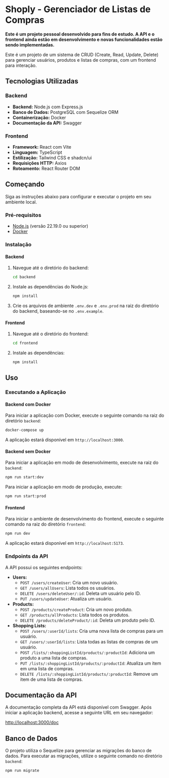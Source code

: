# Shoply - Gerenciador de Listas de Compras

**Este é um projeto pessoal desenvolvido para fins de estudo. A API e o frontend ainda estão em desenvolvimento e novas funcionalidades estão sendo implementadas.**

Este é um projeto de um sistema de CRUD (Create, Read, Update, Delete) para gerenciar usuários, produtos e listas de compras, com um frontend para interação.

## Tecnologias Utilizadas

### Backend
*   **Backend:** Node.js com Express.js
*   **Banco de Dados:** PostgreSQL com Sequelize ORM
*   **Containerização:** Docker
*   **Documentação da API:** Swagger

### Frontend
*   **Framework:** React com Vite
*   **Linguagem:** TypeScript
*   **Estilização:** Tailwind CSS e shadcn/ui
*   **Requisições HTTP:** Axios
*   **Roteamento:** React Router DOM

## Começando

Siga as instruções abaixo para configurar e executar o projeto em seu ambiente local.

### Pré-requisitos

*   [Node.js](https://nodejs.org/) (versão 22.19.0 ou superior)
*   [Docker](https://www.docker.com/get-started)

### Instalação

#### Backend

1.  Navegue até o diretório do backend:

    ```bash
    cd backend
    ```

2.  Instale as dependências do Node.js:

    ```bash
    npm install
    ```

3.  Crie os arquivos de ambiente `.env.dev` e `.env.prod` na raiz do diretório do backend, baseando-se no `.env.example`.

#### Frontend

1.  Navegue até o diretório do frontend:

    ```bash
    cd frontend
    ```

2.  Instale as dependências:

    ```bash
    npm install
    ```

## Uso

### Executando a Aplicação

#### Backend com Docker

Para iniciar a aplicação com Docker, execute o seguinte comando na raiz do diretório `backend`:

```bash
docker-compose up
```

A aplicação estará disponível em `http://localhost:3000`.

#### Backend sem Docker

Para iniciar a aplicação em modo de desenvolvimento, execute na raiz do `backend`:

```bash
npm run start:dev
```

Para iniciar a aplicação em modo de produção, execute:

```bash
npm run start:prod
```

#### Frontend

Para iniciar o ambiente de desenvolvimento do frontend, execute o seguinte comando na raiz do diretório `frontend`:

```bash
npm run dev
```

A aplicação estará disponível em `http://localhost:5173`.

### Endpoints da API

A API possui os seguintes endpoints:

*   **Users:**
    *   `POST /users/createUser`: Cria um novo usuário.
    *   `GET /users/allUsers`: Lista todos os usuários.
    *   `DELETE /users/deleteUser/:id`: Deleta um usuário pelo ID.
    *   `PUT /users/updateUser`: Atualiza um usuário.
*   **Products:**
    *   `POST /products/createProduct`: Cria um novo produto.
    *   `GET /products/allProducts`: Lista todos os produtos.
    *   `DELETE /products/deleteProduct/:id`: Deleta um produto pelo ID.
*   **Shopping Lists:**
    *   `POST /users/:userId/lists`: Cria uma nova lista de compras para um usuário.
    *   `GET /users/:userId/lists`: Lista todas as listas de compras de um usuário.
    *   `POST /lists/:shoppingListId/products/:productId`: Adiciona um produto a uma lista de compras.
    *   `PUT /lists/:shoppingListId/products/:productId`: Atualiza um item em uma lista de compras.
    *   `DELETE /lists/:shoppingListId/products/:productId`: Remove um item de uma lista de compras.

## Documentação da API

A documentação completa da API está disponível com Swagger. Após iniciar a aplicação backend, acesse a seguinte URL em seu navegador:

[http://localhost:3000/doc](http://localhost:3000/doc)

## Banco de Dados

O projeto utiliza o Sequelize para gerenciar as migrações do banco de dados. Para executar as migrações, utilize o seguinte comando no diretório `backend`:

```bash
npm run migrate
```

